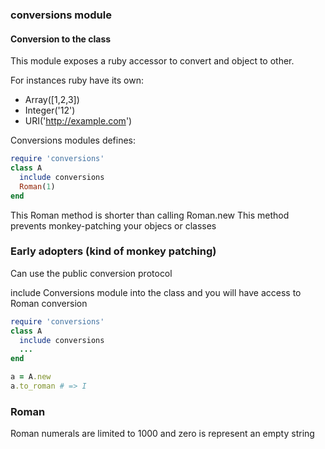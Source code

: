 ### conversions module
#### Conversion to the class

This module exposes a ruby accessor to convert and object to other.

For instances ruby have its own:

* Array([1,2,3])
* Integer('12')
* URI('http://example.com')

Conversions modules defines:

```ruby
require 'conversions'
class A
  include conversions
  Roman(1)
end
```

This Roman method is shorter than calling Roman.new 
This method prevents monkey-patching your objecs or classes

### Early adopters  (kind of monkey patching)
Can use the public conversion protocol 

include Conversions module into the class
and you will have access to Roman conversion

```ruby
require 'conversions'
class A
  include conversions
  ...
end

a = A.new
a.to_roman # => I

```


### Roman

Roman numerals are limited to 1000 and zero is represent an empty
string
